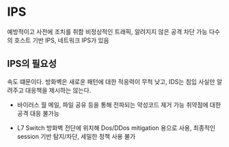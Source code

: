 # IPS

예방적이고 사전에 조치를 취함
비정상적인 트래픽, 알려지지 않은 공격 차단 가능
다수의 호스트 기반 IPS, 네트워크 IPS가 있음

## IPS의 필요성

속도 떄문이다. 방화벽은 새로운 패턴에 대한 적응력이 무척 낮고, IDS는 침입 사실만 알려주고 대응책을 제시하는 않는다.

* 바이러스 월
  메일, 파일 공유 등을 통해 전파되는 악성코드 제거 가능
  취약점에 대한 공격 대응 불가능

* L7 Switch
  방화벽 전단에 위치해 Dos/DDos mitigation 용으로 사용, 최종적인 session 기반 탐지/차단, 세밀한 정책 사용 불가

